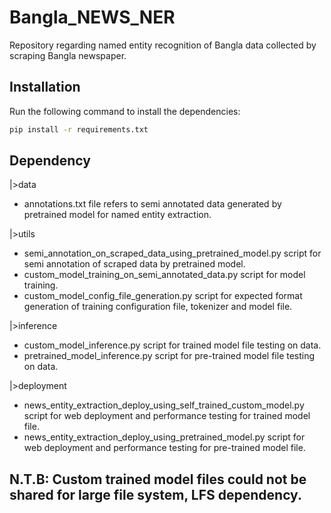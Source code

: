 # Bangla_NEWS_NER
Repository regarding named entity recognition of Bangla data collected by scraping Bangla newspaper. 

## Installation

Run the following command to install the dependencies:

```bash
pip install -r requirements.txt
```

## Dependency

|>data
* annotations.txt file refers to semi annotated data generated by pretrained model for named entity extraction.

|>utils
* semi_annotation_on_scraped_data_using_pretrained_model.py script for semi annotation of scraped data by pretrained model.
* custom_model_training_on_semi_annotated_data.py script for model training.
* custom_model_config_file_generation.py script for expected format generation of training configuration file, tokenizer and model file.

|>inference
* custom_model_inference.py script for trained model file testing on data.
* pretrained_model_inference.py script for pre-trained model file testing on data.

|>deployment
* news_entity_extraction_deploy_using_self_trained_custom_model.py script for web deployment and performance testing for trained model file.
* news_entity_extraction_deploy_using_pretrained_model.py script for web deployment and performance testing for pre-trained model file. 

## N.T.B: Custom trained model files could not be shared for large file system, LFS dependency. 
